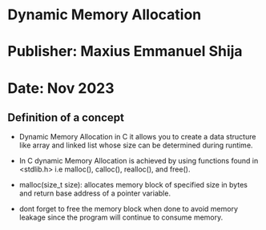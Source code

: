 # Dynamic Memory Allocation
# Publisher: Maxius Emmanuel Shija
# Date: Nov 2023

## Definition of a concept

* Dynamic Memory Allocation in C it allows you to create a data structure like array and linked list whose size can be determined during runtime.

* In C dynamic Memory Allocation is achieved by using functions found in <stdlib.h> i.e malloc(), calloc(), realloc(), and free().

* malloc(size_t size): allocates memory block of specified size in bytes and return base address of a pointer variable.

* dont forget to free the memory block when done to avoid memory leakage since the program will continue to consume memory.   
